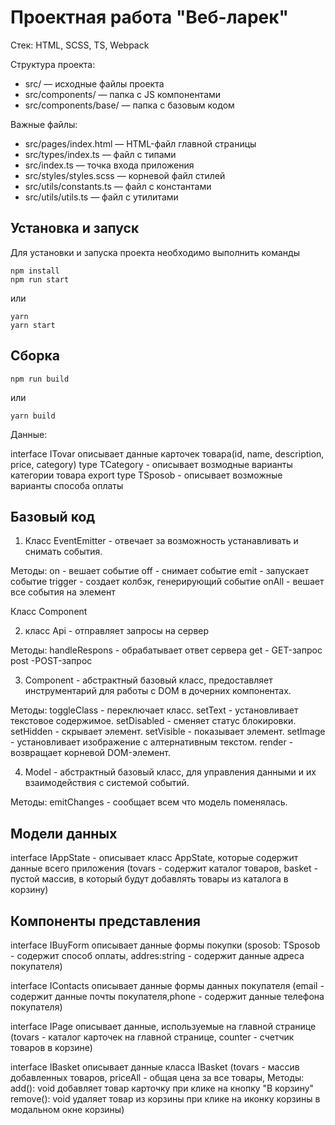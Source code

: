 # Проектная работа "Веб-ларек"

Стек: HTML, SCSS, TS, Webpack

Структура проекта:
- src/ — исходные файлы проекта
- src/components/ — папка с JS компонентами
- src/components/base/ — папка с базовым кодом

Важные файлы:
- src/pages/index.html — HTML-файл главной страницы
- src/types/index.ts — файл с типами
- src/index.ts — точка входа приложения
- src/styles/styles.scss — корневой файл стилей
- src/utils/constants.ts — файл с константами
- src/utils/utils.ts — файл с утилитами

## Установка и запуск
Для установки и запуска проекта необходимо выполнить команды

```
npm install
npm run start
```

или

```
yarn
yarn start
```
## Сборка

```
npm run build
```

или

```
yarn build
```
Данные: 

interface ITovar описывает данные карточек товара(id, name, description, price, category)
type TCategory - описывает возмодные варианты категории товара
export type TSposob - описывает возможные варианты способа оплаты

## Базовый код
1) Класс EventEmitter - отвечает за возможность устанавливать и снимать события.

Методы: 
on - вешает событие
off - снимает событие
emit - запускает событие
trigger - создает колбэк, генерирующий событие
onAll - вешает все события на элемент

Класс Component 

2) класс Api - отправляет запросы на сервер

Методы: 
handleRespons - обрабатывает ответ сервера
get - GET-запрос
post -POST-запрос

3) Component<T> - абстрактный базовый класс, предоставляет инструментарий для работы с DOM в дочерних компонентах. 

Методы:
toggleClass - переключает класс.
setText - установливает текстовое содержимое.
setDisabled - сменяет статус блокировки.
setHidden - скрывает элемент.
setVisible - показывает элемент.
setImage - установливает изображение с алтернативным текстом.
render - возвращает корневой DOM-элемент.

4) Model<T> - абстрактный базовый класс, для управления данными и их взаимодействия с системой событий.

Методы:
emitChanges - cообщает всем что модель поменялась.

## Модели данных

interface IAppState - описывает класс AppState, которые содержит данные всего приложения (tovars - cодержит каталог товаров, basket - пустой массив, в который будут добавлять товары из каталога в корзину)

## Компоненты представления
interface IBuyForm описывает данные формы покупки (sposob: TSposob - содержит способ оплаты, addres:string - содержит данные адреса покупателя)

interface IContacts описывает данные формы данных покупателя (email - содержит данные почты покупателя,phone - содержит данные телефона покупателя)

interface IPage описывает данные, используемые на главной странице (tovars - каталог карточек на главной странице, counter - счетчик товаров в корзине)

interface IBasket описывает данные класса IBasket (tovars - массив добавленных товаров, priceAll - общая цена за все товары,
  Методы:
  add(): void добавляет товар карточку при клике на кнопку "В корзину"
  remove(): void удаляет товар из корзины при клике на иконку корзины в модальном окне корзины)


